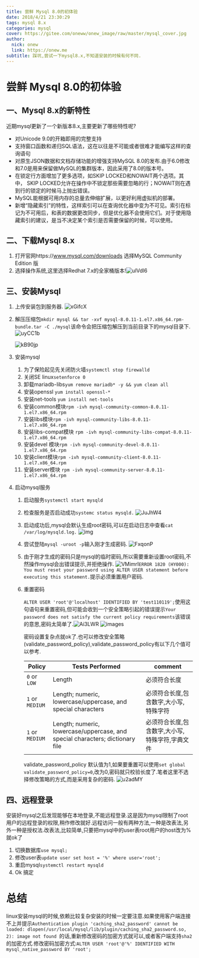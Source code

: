 ```yaml
---
title: 尝鲜 Mysql 8.0的初体验
date: 2018/4/21 23:30:29
tags: mysql 8.x
categories: mysql
cover: https://gitee.com/oneww/onew_image/raw/master/mysql_cover.jpg
author: 
  nick: onew
  link: https://onew.me
subtitle: 踩坑,尝试一下mysql8.x,不知道安装的时候有何不同.
---
```


# 尝鲜 Mysql 8.0的初体验



## 一、Mysql 8.x的新特性

近期mysql更新了一个新版本8.x,主要更新了哪些特性呢?

- 对Unicode 9.0的开箱即用的完整支持
- 支持窗口函数和递归SQL语法，这在以往是不可能或者很难才能编写这样的查询语句
- 对原生JSON数据和文档存储功能的增强支持MySQL 8.0的发布.由于6.0修改和7.0是用来保留做MySQL的集群版本，因此采用了8.0的版本号。
- 在锁定行方面增加了更多选项，如SKIP LOCKED和NOWAIT两个选项。其中，
  SKIP LOCKED允许在操作中不锁定那些需要忽略的行；NOWAIT则在遇到行的锁定的时候马上抛出错误。
- MySQL能根据可用内存的总量去伸缩扩展，以更好利用虚拟机的部署。
- 新增“隐藏索引”的特性，这样索引可以在查询优化器中变为不可见。索引在标记为不可用后，和表的数据更改同步，但是优化器不会使用它们。对于使用隐藏索引的建议，是当不决定某个索引是否需要保留的时候，可以使用。



## 二、下载Mysql 8.x

1. 打开官网https://www.mysql.com/downloads 选择MySQL Community Edition 版
2. 选择操作系统,这里选择Redhat 7.x的全家桶版本!![ulVdl6](https://itinfo.oss-cn-hongkong.aliyuncs.com/img/ulVdl6.jpg)



## 三、安装Mysql

1. 上传安装包到服务器.  ![xGifcX](https://itinfo.oss-cn-hongkong.aliyuncs.com/img/xGifcX.jpg)

2. 解压压缩包`mkdir mysql && tar -xvf mysql-8.0.11-1.el7.x86_64.rpm-bundle.tar -C ./mysql`该命令会把压缩包解压到当前目录下的mysql目录下.  ![uyCC1b](https://itinfo.oss-cn-hongkong.aliyuncs.com/img/uyCC1b.jpg)  

   ![kB90jp](https://itinfo.oss-cn-hongkong.aliyuncs.com/img/kB90jp.jpg)  

3. 安装mysql

   1. 为了保险起见先关闭防火墙`systemctl stop firewalld`
   2. 关闭SE linux`setenforce 0`
   3. 卸载mariadb-libs`yum remove mariadb* -y && yum clean all`
   4. 安装openssl `yum install openssl-*`
   5. 安装net-tools `yum install net-tools`
   6. 安装common模块`rpm -ivh mysql-community-common-8.0.11-1.el7.x86_64.rpm`
   7. 安装libs模块`rpm -ivh mysql-community-libs-8.0.11-1.el7.x86_64.rpm`
   8. 安装libs-compat模块 `rpm -ivh mysql-community-libs-compat-8.0.11-1.el7.x86_64.rpm`
   9. 安装devel 模块`rpm -ivh mysql-community-devel-8.0.11-1.el7.x86_64.rpm`
   10. 安装client模块`rpm -ivh mysql-community-client-8.0.11-1.el7.x86_64.rpm`
   11. 安装server模块 `rpm -ivh mysql-community-server-8.0.11-1.el7.x86_64.rpm`

4. 启动mysql服务

   1. 启动服务`systemctl start mysqld`

   2. 检查服务是否启动成功`systemc status mysqld.`  ![JuJhW4](https://itinfo.oss-cn-hongkong.aliyuncs.com/img/JuJhW4.jpg)  

   3. 启动成功后,mysql会默认生成root密码,可以在启动日志中查看`cat /var/log/mysqld.log.`  ![img](https://gitee.com/oneww/onew_image/raw/master/mysql_password.png)  

   4. 尝试登陆`mysql -uroot -p`输入刚才生成密码.  ![FxqonP](https://itinfo.oss-cn-hongkong.aliyuncs.com/img/FxqonP.jpg)

   5. 由于刚才生成的密码只是mysql的临时密码,所以需要重新设置root密码,不然操作mysql会出错误提示,并拒绝操作. ![VMimrI](https://itinfo.oss-cn-hongkong.aliyuncs.com/img/VMimrI.jpg)`ERROR 1820 (HY000): You must reset your password using ALTER USER statement before executing this statement.`提示必须重置用户密码.  

   6. 重置密码

      `ALTER USER 'root'@'localhost' IDENTIFIED BY 'test110119';`使用这句语句来重置密码,但可能会收到一个安全策略引起的错误提示`Your password does not satisfy the current policy requirements`该错误的意思,密码太简单了.![Ai3LWR](https://itinfo.oss-cn-hongkong.aliyuncs.com/img/Ai3LWR.jpg)  ![images](https://gitee.com/oneww/onew_image/raw/master/mysql_week_password.png)

      密码设置复杂点就ok了.也可以修改安全策略(validate_password_policy),validate_password_policy有以下几个值可以参考. 

      | Policy          | Tests Performed                                              | comment                                        |
      | --------------- | ------------------------------------------------------------ | ---------------------------------------------- |
      | `0` or `LOW`    | Length                                                       | 必须符合长度                                   |
      | `1` or `MEDIUM` | Length; numeric, lowercase/uppercase, and special characters | 必须符合长度,包含数字,大小写,特殊字符          |
      | `1` or `MEDIUM` | Length; numeric, lowercase/uppercase, and special characters; dictionary file | 必须符合长度,包含数字,大小写,特殊字符,字典文件 |

      validate_password_policy 默认值为1,如果要重置可以使用`set global validate_password_policy=0`,改为0,密码就只校验长度了.笔者这里不选择修改策略的方式,而是采用复杂的密码.  ![u2adMY](https://itinfo.oss-cn-hongkong.aliyuncs.com/img/u2adMY.jpg)

      

## 四、远程登录

安装好mysql之后发现能够在本地登录,不能远程登录.这是因为mysql限制了root用户的远程登录的权限,稍作修改就好.远程访问一般有两种方法,一种是改表法,另外一种是授权法.改表法,比较简单,只要把mysql中的user表root用户的host改为%就ok了

1. 切换数据库`use mysql;`
2. 修改user表`update user set host = '%' where user='root';`
3. 重启mysql`systemctl restart mysqld`
4. Ok 搞定

# 总结

linux安装mysql的时候,依赖比较复杂安装的时候一定要注意.如果使用客户端连接不上并提示`Authentication plugin 'caching_sha2_password' cannot be loaded: dlopen(/usr/local/mysql/lib/plugin/caching_sha2_password.so, 2): image not found `的话,重新修改密码的加密方式就可以,或者客户端支持`sha2`的加密方式.修改密码加密方式:`ALTER USER 'root'@'%' IDENTIFIED WITH mysql_native_password BY 'root'; `